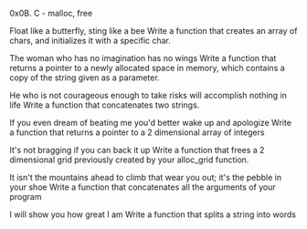 0x0B. C - malloc, free


Float like a butterfly, sting like a bee
Write a function that creates an array of chars, and initializes it with a specific char.

The woman who has no imagination has no wings
Write a function that returns a pointer to a newly allocated space in memory, which contains a copy of the string given as a parameter.

He who is not courageous enough to take risks will accomplish nothing in life
Write a function that concatenates two strings.

If you even dream of beating me you'd better wake up and apologize
Write a function that returns a pointer to a 2 dimensional array of integers

It's not bragging if you can back it up
Write a function that frees a 2 dimensional grid previously created by your alloc_grid function.

It isn't the mountains ahead to climb that wear you out; it's the pebble in your shoe
Write a function that concatenates all the arguments of your program

I will show you how great I am
Write a function that splits a string into words
